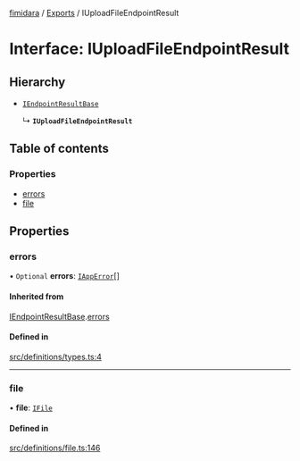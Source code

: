 [fimidara](../README.md) / [Exports](../modules.md) / IUploadFileEndpointResult

# Interface: IUploadFileEndpointResult

## Hierarchy

- [`IEndpointResultBase`](IEndpointResultBase.md)

  ↳ **`IUploadFileEndpointResult`**

## Table of contents

### Properties

- [errors](IUploadFileEndpointResult.md#errors)
- [file](IUploadFileEndpointResult.md#file)

## Properties

### errors

• `Optional` **errors**: [`IAppError`](IAppError.md)[]

#### Inherited from

[IEndpointResultBase](IEndpointResultBase.md).[errors](IEndpointResultBase.md#errors)

#### Defined in

[src/definitions/types.ts:4](https://github.com/softkave/files-js/blob/852341e/src/definitions/types.ts#L4)

___

### file

• **file**: [`IFile`](IFile.md)

#### Defined in

[src/definitions/file.ts:146](https://github.com/softkave/files-js/blob/852341e/src/definitions/file.ts#L146)
